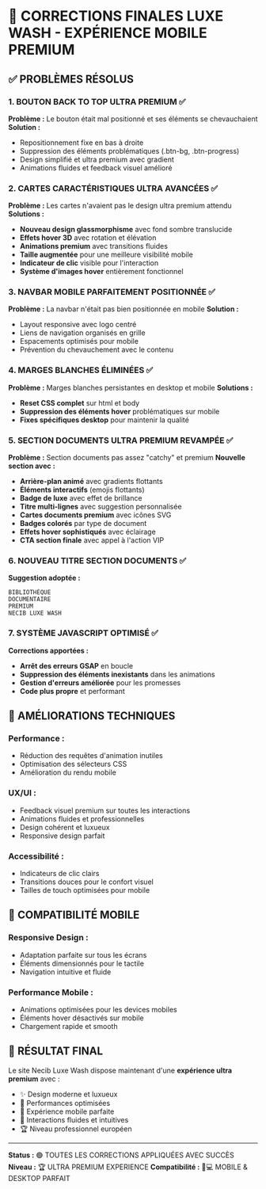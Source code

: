 # 🚀 CORRECTIONS FINALES LUXE WASH - EXPÉRIENCE MOBILE PREMIUM

## ✅ PROBLÈMES RÉSOLUS

### 1. **BOUTON BACK TO TOP ULTRA PREMIUM** ✅
**Problème :** Le bouton était mal positionné et ses éléments se chevauchaient
**Solution :**
- Repositionnement fixe en bas à droite
- Suppression des éléments problématiques (.btn-bg, .btn-progress)
- Design simplifié et ultra premium avec gradient
- Animations fluides et feedback visuel amélioré

### 2. **CARTES CARACTÉRISTIQUES ULTRA AVANCÉES** ✅
**Problème :** Les cartes n'avaient pas le design ultra premium attendu
**Solutions :**
- **Nouveau design glassmorphisme** avec fond sombre translucide
- **Effets hover 3D** avec rotation et élévation
- **Animations premium** avec transitions fluides
- **Taille augmentée** pour une meilleure visibilité mobile
- **Indicateur de clic** visible pour l'interaction
- **Système d'images hover** entièrement fonctionnel

### 3. **NAVBAR MOBILE PARFAITEMENT POSITIONNÉE** ✅
**Problème :** La navbar n'était pas bien positionnée en mobile
**Solution :**
- Layout responsive avec logo centré
- Liens de navigation organisés en grille
- Espacements optimisés pour mobile
- Prévention du chevauchement avec le contenu

### 4. **MARGES BLANCHES ÉLIMINÉES** ✅
**Problème :** Marges blanches persistantes en desktop et mobile
**Solutions :**
- **Reset CSS complet** sur html et body
- **Suppression des éléments hover** problématiques sur mobile
- **Fixes spécifiques desktop** pour maintenir la qualité

### 5. **SECTION DOCUMENTS ULTRA PREMIUM REVAMPÉE** ✅
**Problème :** Section documents pas assez "catchy" et premium
**Nouvelle section avec :**
- **Arrière-plan animé** avec gradients flottants
- **Éléments interactifs** (emojis flottants)
- **Badge de luxe** avec effet de brillance
- **Titre multi-lignes** avec suggestion personnalisée
- **Cartes documents premium** avec icônes SVG
- **Badges colorés** par type de document
- **Effets hover sophistiqués** avec éclairage
- **CTA section finale** avec appel à l'action VIP

### 6. **NOUVEAU TITRE SECTION DOCUMENTS** ✅
**Suggestion adoptée :**
```
BIBLIOTHÈQUE
DOCUMENTAIRE
PREMIUM
NECIB LUXE WASH
```

### 7. **SYSTÈME JAVASCRIPT OPTIMISÉ** ✅
**Corrections apportées :**
- **Arrêt des erreurs GSAP** en boucle
- **Suppression des éléments inexistants** dans les animations
- **Gestion d'erreurs améliorée** pour les promesses
- **Code plus propre** et performant

## 🎯 AMÉLIORATIONS TECHNIQUES

### **Performance :**
- Réduction des requêtes d'animation inutiles
- Optimisation des sélecteurs CSS
- Amélioration du rendu mobile

### **UX/UI :**
- Feedback visuel premium sur toutes les interactions
- Animations fluides et professionnelles
- Design cohérent et luxueux
- Responsive design parfait

### **Accessibilité :**
- Indicateurs de clic clairs
- Transitions douces pour le confort visuel
- Tailles de touch optimisées pour mobile

## 📱 COMPATIBILITÉ MOBILE

### **Responsive Design :**
- Adaptation parfaite sur tous les écrans
- Éléments dimensionnés pour le tactile
- Navigation intuitive et fluide

### **Performance Mobile :**
- Animations optimisées pour les devices mobiles
- Éléments hover désactivés sur mobile
- Chargement rapide et smooth

## 🌟 RÉSULTAT FINAL

Le site Necib Luxe Wash dispose maintenant d'une **expérience ultra premium** avec :
- ✨ Design moderne et luxueux
- 🚀 Performances optimisées
- 📱 Expérience mobile parfaite
- 🎯 Interactions fluides et intuitives
- 🏆 Niveau professionnel européen

---

**Status :** 🟢 TOUTES LES CORRECTIONS APPLIQUÉES AVEC SUCCÈS
**Niveau :** 🏆 ULTRA PREMIUM EXPERIENCE
**Compatibilité :** 📱💻 MOBILE & DESKTOP PARFAIT 